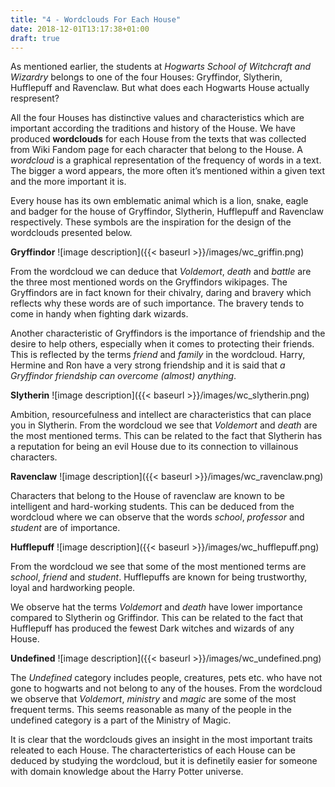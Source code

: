 ```yaml
---
title: "4 - Wordclouds For Each House"
date: 2018-12-01T13:17:38+01:00
draft: true
---
```


As mentioned earlier, the students at _Hogwarts School of Witchcraft and Wizardry_ belongs to one of the four Houses: Gryffindor, Slytherin, Hufflepuff and Ravenclaw. But what does each Hogwarts House actually respresent?

All the four Houses has distinctive values and characteristics which are important according the traditions and history of the House.
We have produced **wordclouds** for each House from the texts that was collected from Wiki Fandom page for each character that belong to the House. A _wordcloud_ is a graphical representation of the frequency of words in a text. The bigger a word appears, the more often it’s mentioned within a given text and the more important it is.

Every house has its own emblematic animal which is a lion, snake, eagle and badger for the house of Gryffindor, Slytherin, Hufflepuff and Ravenclaw respectively. These symbols are the inspiration for the design of the wordclouds presented below.

**Gryffindor**
![image description]({{< baseurl >}}/images/wc_griffin.png)

From the wordcloud we can deduce that _Voldemort_, _death_ and _battle_ are the three most mentioned words on the Gryffindors wikipages. The Gryffindors are in fact known for their chivalry, daring and bravery which reflects why these words are of such importance. The bravery tends to come in handy when fighting dark wizards.

Another characteristic of Gryffindors is the importance of friendship and the desire to help others, especially when it comes to protecting their friends. This is reflected by the terms _friend_ and _family_ in the wordcloud. Harry, Hermine and Ron have a very strong friendship and it is said that _a Gryffindor friendship can overcome (almost) anything_.

**Slytherin**
![image description]({{< baseurl >}}/images/wc_slytherin.png)

Ambition, resourcefulness and intellect are characteristics that can place you in Slytherin. From the wordcloud we see that _Voldemort_ and _death_ are the most mentioned terms. This can be related to the fact that Slytherin has a reputation for being an evil House due to its connection to villainous characters.

**Ravenclaw**
![image description]({{< baseurl >}}/images/wc_ravenclaw.png)

Characters that belong to the House of ravenclaw are known to be intelligent and hard-working students. This can be deduced from the wordcloud where we can observe that the words _school_, _professor_ and _student_ are of importance.

**Hufflepuff**
![image description]({{< baseurl >}}/images/wc_hufflepuff.png)

From the wordcloud we see that some of the most mentioned terms are _school_, _friend_ and _student_. Hufflepuffs are known for being trustworthy, loyal and hardworking people.

We observe hat the terms _Voldemort_ and _death_ have lower importance compared to Slytherin og Griffindor. This can be related to the fact that Hufflepuff has produced the fewest Dark witches and wizards of any House.

**Undefined**
![image description]({{< baseurl >}}/images/wc_undefined.png)

The _Undefined_ category includes people, creatures, pets etc. who have not gone to hogwarts and not belong to any of the houses. From the wordcloud we observe that _Voldemort_, _ministry_ and _magic_ are some of the most frequent terms. This seems reasonable as many of the people in the undefined category is a part of the Ministry of Magic.

It is clear that the wordclouds gives an insight in the most important traits releated to each House. The characterteristics of each House can be deduced by studying the wordcloud, but it is definetily easier for someone with domain knowledge about the Harry Potter universe.
